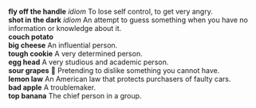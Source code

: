 
__fly off the handle__ _idiom_ To lose self control, to get very angry.  
__shot in the dark__ _idiom_ An attempt to guess something when you have no information or knowledge about it.  
__couch potato__  
__big cheese__ An influential person.  
__tough cookie__ A very determined person.  
__egg head__ A very studious and academic person.  
__sour grapes__ :dart: Pretending to dislike something you cannot have.  
__lemon law__ An American law that protects purchasers of faulty cars.  
__bad apple__ A troublemaker.  
__top banana__ The chief person in a group.  

